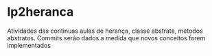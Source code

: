 # lp2heranca
Atividades das continuas aulas de herança, classe abstrata, metodos abstratos. Commits serão dados a medida que novos conceitos
forem implementados
